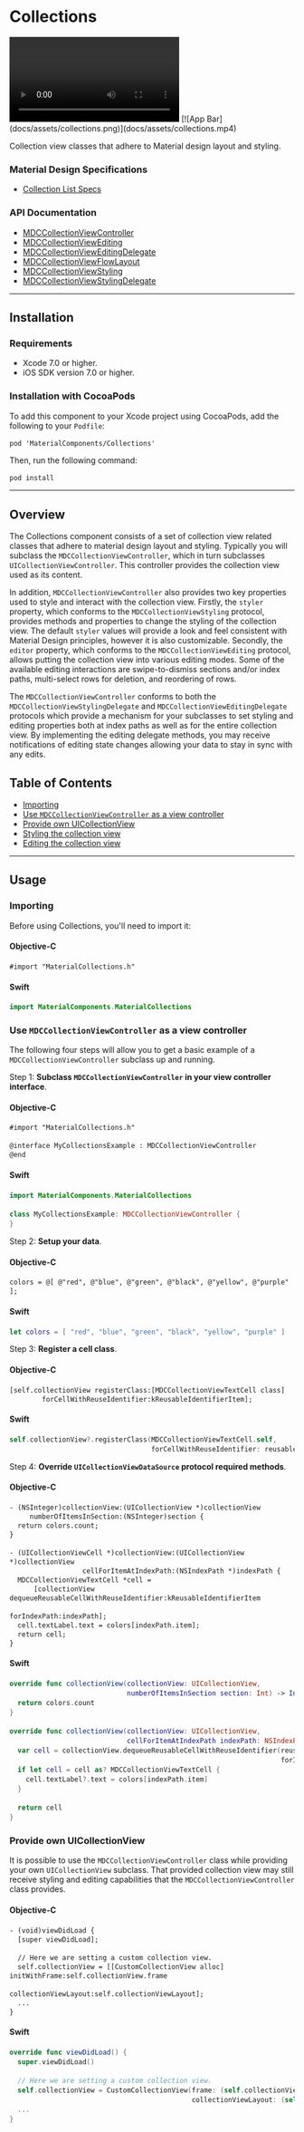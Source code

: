 # Collections

<div class="ios-animation right" markdown="1">
  <video src="docs/assets/collections.mp4" autoplay loop></video>
  [![App Bar](docs/assets/collections.png)](docs/assets/collections.mp4)
</div>

Collection view classes that adhere to Material design layout and styling.
<!--{: .intro :}-->

### Material Design Specifications

<ul class="icon-list">
  <li class="icon-link"><a href="https://www.google.com/design/spec/components/lists.html#lists-specs">Collection List Specs</a></li>
</ul>

### API Documentation

<ul class="icon-list">
  <li class="icon-link"><a href="apidocs/Classes/MDCCollectionViewController.html">MDCCollectionViewController</a></li>
  <li class="icon-link"><a href="apidocs/Protocols/MDCCollectionViewEditing.html">MDCCollectionViewEditing</a></li>
  <li class="icon-link"><a href="apidocs/Protocols/MDCCollectionViewEditingDelegate.html">MDCCollectionViewEditingDelegate</a></li>
  <li class="icon-link"><a href="apidocs/Classes.html#/c:objc(cs)MDCCollectionViewFlowLayout">MDCCollectionViewFlowLayout</a></li>
  <li class="icon-link"><a href="apidocs/Protocols/MDCCollectionViewStyling.html">MDCCollectionViewStyling</a></li>
  <li class="icon-link"><a href="apidocs/Protocols/MDCCollectionViewStylingDelegate.html">MDCCollectionViewStylingDelegate</a></li>
</ul>

- - -

## Installation

### Requirements

- Xcode 7.0 or higher.
- iOS SDK version 7.0 or higher.

### Installation with CocoaPods

To add this component to your Xcode project using CocoaPods, add the following to your `Podfile`:

~~~
pod 'MaterialComponents/Collections'
~~~

Then, run the following command:

~~~ bash
pod install
~~~

- - -

## Overview

The Collections component consists of a set of collection view related classes that adhere to
material design layout and styling. Typically you will subclass the `MDCCollectionViewController`,
which in turn subclasses `UICollectionViewController`. This controller provides the collection view
used as its content.

In addition, `MDCCollectionViewController` also provides two key properties used to style and
interact with the collection view. Firstly, the `styler` property, which conforms to the
`MDCCollectionViewStyling` protocol, provides methods and properties to change the styling of the
collection view. The default `styler` values will provide a look and feel consistent with Material
Design principles, however it is also customizable. Secondly, the `editor` property, which conforms
to the `MDCCollectionViewEditing` protocol, allows putting the collection view into various editing
modes. Some of the available editing interactions are swipe-to-dismiss sections and/or index paths,
multi-select rows for deletion, and reordering of rows.

The `MDCCollectionViewController` conforms to both the `MDCCollectionViewStylingDelegate` and
`MDCCollectionViewEditingDelegate` protocols which provide a mechanism for your subclasses to
set styling and editing properties both at index paths as well as for the entire collection view.
By implementing the editing delegate methods, you may receive notifications of editing state changes
allowing your data to stay in sync with any edits.

## Table of Contents
- [Importing](#importing)
- [Use `MDCCollectionViewController` as a view controller](#use-mdccollectionviewcontroller-as-a-view-controller)
- [Provide own UICollectionView](#provide-own-uicollectionview)
- [Styling the collection view](styling/)
- [Editing the collection view](editing/)

- - -

## Usage

### Importing

Before using Collections, you'll need to import it:

<!--<div class="material-code-render" markdown="1">-->
#### Objective-C
~~~ objc
#import "MaterialCollections.h"
~~~

#### Swift
~~~ swift
import MaterialComponents.MaterialCollections
~~~
<!--</div>-->

### Use `MDCCollectionViewController` as a view controller

The following four steps will allow you to get a basic example of a `MDCCollectionViewController`
subclass up and running.

Step 1: **Subclass `MDCCollectionViewController` in your view controller interface**.

<!--<div class="material-code-render" markdown="1">-->
#### Objective-C
~~~ objc
#import "MaterialCollections.h"

@interface MyCollectionsExample : MDCCollectionViewController
@end
~~~

#### Swift
~~~ swift
import MaterialComponents.MaterialCollections

class MyCollectionsExample: MDCCollectionViewController {
}
~~~
<!--</div>-->

Step 2: **Setup your data**.

<!--<div class="material-code-render" markdown="1">-->
#### Objective-C
~~~ objc
colors = @[ @"red", @"blue", @"green", @"black", @"yellow", @"purple" ];
~~~

#### Swift
~~~ swift
let colors = [ "red", "blue", "green", "black", "yellow", "purple" ]
~~~
<!--</div>-->

Step 3: **Register a cell class**.

<!--<div class="material-code-render" markdown="1">-->
#### Objective-C
~~~ objc
[self.collectionView registerClass:[MDCCollectionViewTextCell class]
        forCellWithReuseIdentifier:kReusableIdentifierItem];
~~~

#### Swift
~~~ swift
self.collectionView?.registerClass(MDCCollectionViewTextCell.self,
                                   forCellWithReuseIdentifier: reusableIdentifierItem)
~~~
<!--</div>-->

Step 4: **Override `UICollectionViewDataSource` protocol required methods**.

<!--<div class="material-code-render" markdown="1">-->
#### Objective-C
~~~ objc
- (NSInteger)collectionView:(UICollectionView *)collectionView
     numberOfItemsInSection:(NSInteger)section {
  return colors.count;
}

- (UICollectionViewCell *)collectionView:(UICollectionView *)collectionView
                  cellForItemAtIndexPath:(NSIndexPath *)indexPath {
  MDCCollectionViewTextCell *cell =
      [collectionView dequeueReusableCellWithReuseIdentifier:kReusableIdentifierItem
                                                forIndexPath:indexPath];
  cell.textLabel.text = colors[indexPath.item];
  return cell;
}
~~~

#### Swift
~~~ swift
override func collectionView(collectionView: UICollectionView,
                             numberOfItemsInSection section: Int) -> Int {
  return colors.count
}

override func collectionView(collectionView: UICollectionView,
                             cellForItemAtIndexPath indexPath: NSIndexPath) -> UICollectionViewCell {
  var cell = collectionView.dequeueReusableCellWithReuseIdentifier(reusableIdentifierItem,
                                                                   forIndexPath: indexPath)
  if let cell = cell as? MDCCollectionViewTextCell {
    cell.textLabel?.text = colors[indexPath.item]
  }

  return cell
}
~~~
<!--</div>-->

### Provide own UICollectionView

It is possible to use the `MDCCollectionViewController` class while providing your own
`UICollectionView` subclass. That provided collection view may still receive styling and editing
capabilities that the `MDCCollectionViewController` class provides.

<!--<div class="material-code-render" markdown="1">-->
#### Objective-C
~~~ objc
- (void)viewDidLoad {
  [super viewDidLoad];

  // Here we are setting a custom collection view.
  self.collectionView = [[CustomCollectionView alloc] initWithFrame:self.collectionView.frame
                                               collectionViewLayout:self.collectionViewLayout];
  ...
}
~~~

#### Swift
~~~ swift
override func viewDidLoad() {
  super.viewDidLoad()

  // Here we are setting a custom collection view.
  self.collectionView = CustomCollectionView(frame: (self.collectionView?.frame)!,
                                             collectionViewLayout: (self.collectionViewLayout))
  ...
}
~~~
<!--</div>-->
